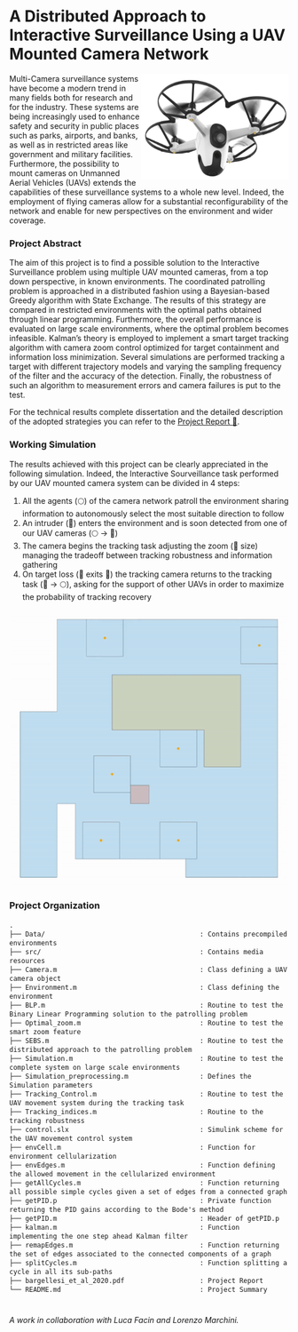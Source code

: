 # A Distributed Approach to Interactive Surveillance Using a UAV Mounted Camera Network
<img align="right" height="190" src="src/home-security-drone.jpg">
Multi-Camera surveillance systems have become a modern trend in many fields both for research and for the industry. These systems are being increasingly used to enhance safety and security in public places such as parks, airports, and banks, as well as in restricted areas like government and military facilities. Furthermore, the possibility to mount cameras on Unmanned Aerial Vehicles (UAVs) extends the capabilities of these surveillance systems to a whole new level. Indeed, the employment of flying cameras allow for a substantial reconfigurability of the network and enable for new perspectives on the environment and wider coverage.

### Project Abstract
The aim of this project is to find a possible solution to the Interactive Surveillance problem using multiple UAV mounted cameras, from a top down perspective, in known environments. The coordinated patrolling problem is approached in a distributed fashion using a Bayesian-based Greedy algorithm with State Exchange. The results of this strategy are compared in restricted environments with the optimal paths obtained through linear programming. Furthermore, the overall performance is evaluated on large scale environments, where the optimal problem becomes infeasible. Kalman’s theory is employed to implement a smart target tracking algorithm with camera zoom control optimized for target containment and information loss minimization. Several simulations are performed tracking a target with different trajectory models and varying the sampling frequency of the filter and the accuracy of the detection. Finally, the robustness of such an algorithm to measurement errors and camera failures is put to the test.

For the technical results complete dissertation and the detailed description of the adopted strategies you can refer to the [Project Report :memo:](bargellesi_et_al_2020.pdf).

### Working Simulation
The results achieved with this project can be clearly appreciated in the following simulation. Indeed, the Interactive Sourveillance task performed by our UAV mounted camera system can be divided in 4 steps:
1. All the agents (:full_moon:) of the camera network patroll the environment sharing information to autonomously select the most suitable direction to follow
2. An intruder (:red_circle:) enters the environment and is soon detected from one of our UAV cameras (:full_moon: -> :large_blue_circle:)
3. The camera begins the tracking task adjusting the zoom (:black_square_button: size) managing the tradeoff between tracking robustness and information gathering
4. On target loss (:red_circle: exits :black_square_button:) the tracking camera returns to the tracking task (:large_blue_circle: -> :full_moon:), asking for the support of other UAVs in order to maximize the probability of tracking recovery

<p align="center">
  <img src="src/tracking.gif" width=500>
</p>

### Project Organization
```
.
├── Data/                                       : Contains precompiled environments
├── src/                                        : Contains media resources
├── Camera.m                                    : Class defining a UAV camera object
├── Environment.m                               : Class defining the environment
├── BLP.m                                       : Routine to test the Binary Linear Programming solution to the patrolling problem
├── Optimal_zoom.m                              : Routine to test the smart zoom feature
├── SEBS.m                                      : Routine to test the distributed approach to the patrolling problem
├── Simulation.m                                : Routine to test the complete system on large scale environments
├── Simulation_preprocessing.m                  : Defines the Simulation parameters
├── Tracking_Control.m                          : Routine to test the UAV movement system during the tracking task
├── Tracking_indices.m                          : Routine to the tracking robustness
├── control.slx                                 : Simulink scheme for the UAV movement control system
├── envCell.m                                   : Function for environment cellularization
├── envEdges.m                                  : Function defining the allowed movement in the cellularized environment
├── getAllCycles.m                              : Function returning all possible simple cycles given a set of edges from a connected graph
├── getPID.p                                    : Private function returning the PID gains according to the Bode's method
├── getPID.m                                    : Header of getPID.p
├── kalman.m                                    : Function implementing the one step ahead Kalman filter
├── remapEdges.m                                : Function returning the set of edges associated to the connected components of a graph
├── splitCycles.m                               : Function splitting a cycle in all its sub-paths
├── bargellesi_et_al_2020.pdf                   : Project Report
└── README.md                                   : Project Summary 
```

#
_A work in collaboration with Luca Facin and Lorenzo Marchini._
